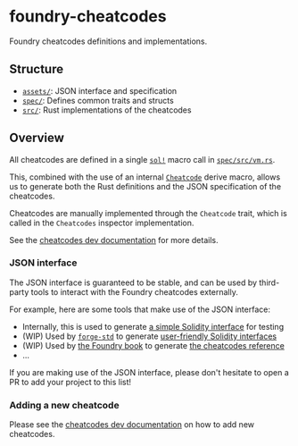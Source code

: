 # foundry-cheatcodes

Foundry cheatcodes definitions and implementations.

## Structure

- [`assets/`](./assets/): JSON interface and specification
- [`spec/`](./spec/src/lib.rs): Defines common traits and structs
- [`src/`](./src/lib.rs): Rust implementations of the cheatcodes

## Overview

All cheatcodes are defined in a single [`sol!`] macro call in [`spec/src/vm.rs`].

This, combined with the use of an internal [`Cheatcode`](../macros/impl/src/cheatcodes.rs) derive macro,
allows us to generate both the Rust definitions and the JSON specification of the cheatcodes.

Cheatcodes are manually implemented through the `Cheatcode` trait, which is called in the
`Cheatcodes` inspector implementation.

See the [cheatcodes dev documentation](../../docs/dev/cheatcodes.md#cheatcodes-implementation) for more details.

### JSON interface

The JSON interface is guaranteed to be stable, and can be used by third-party tools to interact with
the Foundry cheatcodes externally.

For example, here are some tools that make use of the JSON interface:
- Internally, this is used to generate [a simple Solidity interface](../../testdata/cheats/Vm.sol) for testing
- (WIP) Used by [`forge-std`](https://github.com/foundry-rs/forge-std) to generate [user-friendly Solidity interfaces](https://github.com/foundry-rs/forge-std/blob/master/src/Vm.sol)
- (WIP) Used by [the Foundry book](https://github.com/foundry-rs/book) to generate [the cheatcodes reference](https://book.getfoundry.sh/cheatcodes)
- ...

If you are making use of the JSON interface, please don't hesitate to open a PR to add your project to this list!

### Adding a new cheatcode

Please see the [cheatcodes dev documentation](../../docs/dev/cheatcodes.md#adding-a-new-cheatcode) on how to add new cheatcodes.

[`sol!`]: https://docs.rs/alloy-sol-macro/latest/alloy_sol_macro/macro.sol.html
[`spec/src/vm.rs`]: ./spec/src/vm.rs
